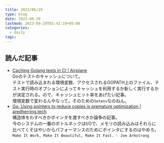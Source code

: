 ```yaml
---
title: 2023/06/29
type: blog
date: 2023-06-29
lastmod: 2023-09-29T03:42:19+09:00
categories:
  - daily
tags:
---
```


## 読んだ記事

- [Caching Golang tests in CI | Airplane](https://www.airplane.dev/blog/caching-golang-tests-in-ci)  
  Goのテストのキャッシュについて。  
  テストで読み込まれる環境変数、アクセスされるGOPATH上のファイル、テスト実行時のオプションによってキャッシュを利用するか新しく実行するかが決定される。ので、キャッシュヒット率をあげたい記事。  
  環境変数で変わるんやなって。そのための`Setenv`なのねん。  
- [Go: Using pointers to reduce copies is premature optimization | aredherring.tech](https://trinitroglycerin.github.io/2023/06/10/Go-Using-pointers-to-reduce-copies-is-premature-optimization/)  
  構造体をわすべきかポインタを渡すべきか論争の記事。  
  今のシステムの一番のボトルネックはI/Oで、メモリの読み込みはそれらに比べてくそはやいからパフォーマンスのためにポインタにするのはやめろ。  
  `Make It Work, Make It Beautiful, Make It Fast. - Joe Armstrong`  
